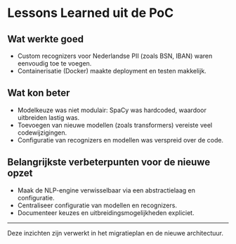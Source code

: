 # Lessons Learned uit de PoC

## Wat werkte goed
- Custom recognizers voor Nederlandse PII (zoals BSN, IBAN) waren eenvoudig toe te voegen.
- Containerisatie (Docker) maakte deployment en testen makkelijk.

## Wat kon beter
- Modelkeuze was niet modulair: SpaCy was hardcoded, waardoor uitbreiden lastig was.
- Toevoegen van nieuwe modellen (zoals transformers) vereiste veel codewijzigingen.
- Configuratie van recognizers en modellen was verspreid over de code.

## Belangrijkste verbeterpunten voor de nieuwe opzet
- Maak de NLP-engine verwisselbaar via een abstractielaag en configuratie.
- Centraliseer configuratie van modellen en recognizers.
- Documenteer keuzes en uitbreidingsmogelijkheden expliciet.

---

Deze inzichten zijn verwerkt in het migratieplan en de nieuwe architectuur. 